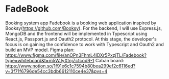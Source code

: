 # FadeBook
Booking system app
Fadebook is a booking web application inspired by Booksy(https://github.com/Booksy).
For the backend, I will use Express.js, MongoDB and the frontend will be implemented in Typescript using React.js, Passport.js and Oauth2 protocol.
At this stage, the developer's focus is on gaining the confidence to work with Typescript and Oauth2 and build an MVP model.
Figma plan: 
https://www.figma.com/file/anOPn3FhmL4lDXr5PxzjTL/Fadebook?type=whiteboard&t=m5WJyXtnjZctcodR-1
Caban board:
https://www.notion.so/1f91e6c1c7594b80bea299ef2c6116ed?v=3f71f6796de54cc3bdb6612110ce4e37&pvs=4

